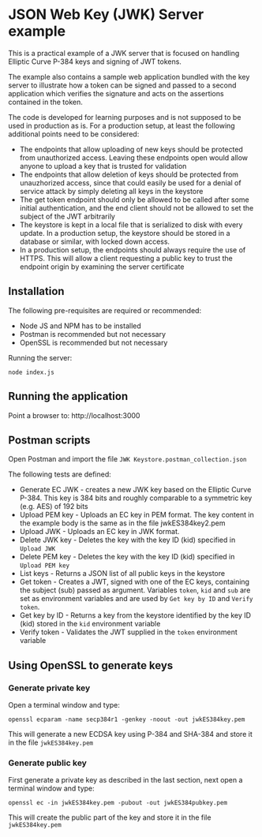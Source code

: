 # JSON Web Key (JWK) Server example

This is a practical example of a JWK server that is focused on handling Elliptic Curve P-384 keys and signing of JWT tokens.

The example also contains a sample web application bundled with the key server to illustrate how a token can be signed and passed to a second application which verifies the signature and acts on the assertions contained in the token.

The code is developed for learning purposes and is not supposed to be used in production as is. For a production setup, at least the following additional points need to be considered:

* The endpoints that allow uploading of new keys should be protected from unauthorized access. Leaving these endpoints open would allow anyone to upload a key that is trusted for validation
* The endpoints that allow deletion of keys should be protected from unauzhorized access, since that could easily be used for a denial of service attack by simply deleting all keys in the keystore
* The get token endpoint should only be allowed to be called after some initial authentication, and the end client should not be allowed to set the subject of the JWT arbitrarily
* The keystore is kept in a local file that is serialized to disk with every update. In a production setup, the keystore should be stored in a database or similar, with locked down access.
* In a production setup, the endpoints should always require the use of HTTPS. This will allow a client requesting a public key to trust the endpoint origin by examining the server certificate

## Installation

The following pre-requisites are required or recommended:

* Node JS and NPM has to be installed
* Postman is recommended but not necessary
* OpenSSL is recommended but not necessary
  
Running the server:

``node index.js``

## Running the application

Point a browser to: http://localhost:3000

## Postman scripts

Open Postman and import the file ``JWK Keystore.postman_collection.json``

The following tests are defined:

* Generate EC JWK - creates a new JWK key based on the Elliptic Curve P-384. This key is 384 bits and roughly comparable to a symmetric key (e.g. AES) of 192 bits
* Upload PEM key - Uploads an EC key in PEM format. The key content in the example body is the same as in the file jwkES384key2.pem
* Upload JWK - Uploads an EC key in JWK format.
* Delete JWK key - Deletes the key with the key ID (kid) specified in ``Upload JWK``
* Delete PEM key - Deletes the key with the key ID (kid) specified in ``Upload PEM key``
* List keys - Returns a JSON list of all public keys in the keystore
* Get token - Creates a JWT, signed with one of the EC keys, containing the subject (sub) passed as argument. Variables ``token``, ``kid`` and ``sub`` are set as environment variables and are used by ``Get key by ID`` and ``Verify token``.
* Get key by ID - Returns a key from the keystore identified by the key ID (kid) stored in the ``kid`` environment variable
* Verify token - Validates the JWT supplied in the ``token`` environment variable

## Using OpenSSL to generate keys

### Generate private key

Open a terminal window and type:

``openssl ecparam -name secp384r1 -genkey -noout -out jwkES384key.pem``

This will generate a new ECDSA key using P-384 and SHA-384 and store it in the file ``jwkES384key.pem``

### Generate public key

First generate a private key as described in the last section, next open a terminal window and type:

``openssl ec -in jwkES384key.pem -pubout -out jwkES384pubkey.pem``

This will create the public part of the key and store it in the file ``jwkES384key.pem``